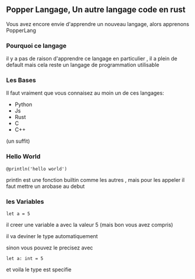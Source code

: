 ## Popper Langage, Un autre langage code en rust

Vous avez encore envie d'apprendre un nouveau langage, alors apprenons PopperLang

### Pourquoi ce langage
il y a pas de raison d'apprendre ce langage en particulier , il a plein de default mais cela reste un langage de programmation utilisable 

### Les Bases

Il faut vraiment que vous connaisez au moin un de ces langages:
 - Python
 - Js
 - Rust
 - C
 - C++

(un suffit)

### Hello World
```
@println('hello world')
``` 
println est une fonction builtin comme les autres , mais pour les appeler il faut mettre un arobase au debut


### les Variables 

```
let a = 5
```
il creer une variable a avec la valeur 5 (mais bon vous avez compris)

il va deviner le type automatiquement 

sinon vous pouvez le precisez avec 

```
let a: int = 5
``` 
et voila le type est specifie
